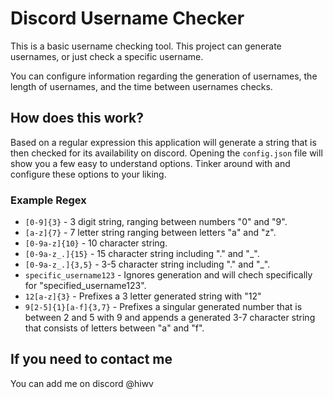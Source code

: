 # Discord Username Checker
This is a basic username checking tool. This project can generate usernames, or just check a specific username.

You can configure information regarding the generation of usernames, the length of usernames, and the time between usernames checks.


## How does this work?
Based on a regular expression this application will generate a string that is then checked for its availability on discord. Opening the `config.json` file will show you a few easy to understand options. Tinker around with and configure these options to your liking.

### Example Regex
- `[0-9]{3}` - 3 digit string, ranging between numbers "0" and "9".
- `[a-z]{7}` - 7 letter string ranging between letters "a" and "z".
- `[0-9a-z]{10}` - 10 character string.
- `[0-9a-z_.]{15}` - 15 character string including "." and "_".
- `[0-9a-z_.]{3,5}` - 3-5 character string including "." and "_".
- `specific_username123` - Ignores generation and will chech specifically for "specified_username123".
- `12[a-z]{3}` - Prefixes a 3 letter generated string with "12"
- `9[2-5]{1}[a-f]{3,7}` - Prefixes a singular generated number that is between 2 and 5 with 9 and appends a generated 3-7 character string that consists of letters between "a" and "f".

## If you need to contact me
You can add me on discord @hiwv

